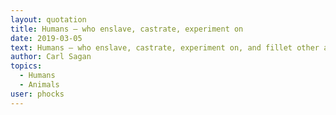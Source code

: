 ```yaml
---
layout: quotation
title: Humans — who enslave, castrate, experiment on
date: 2019-03-05
text: Humans — who enslave, castrate, experiment on, and fillet other animals — have had an understandable penchant for pretending animals do not feel pain. A sharp distinction between humans and 'animals' is essential if we are to bend them to our will, make them work for us, wear them, eat them — without any disquieting tinges of guilt or regret. It is unseemly of us, who often behave so unfeelingly toward other animals, to contend that only humans can suffer. The behavior of other animals renders such pretensions specious. They are just too much like us.
author: Carl Sagan
topics:
  - Humans
  - Animals
user: phocks
---
```

